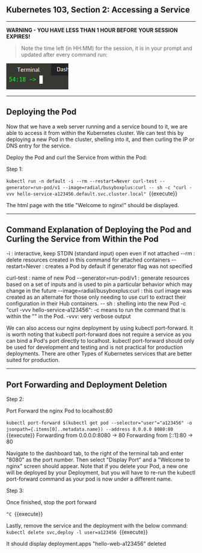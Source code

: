 ## Kubernetes 103, Section 2: Accessing a Service
---

**WARNING - YOU HAVE LESS THAN 1 HOUR BEFORE YOUR SESSION EXPIRES!**

>Note the time left (in HH:MM) for the session, it is in your prompt and updated after every command run:

![Terminal Time Remaining](./assets/term-expire.png)

---

## Deploying the Pod 

Now that we have a web server running and a service bound to it, we are able to access it from within the Kubernetes cluster. We can test this by deploying a new Pod in the cluster, shelling into it, and then curling the IP or DNS entry for the service.


Deploy the Pod and curl the Service from within the Pod:

Step 1: 

`kubectl run -n default -i --rm --restart=Never curl-test --generator=run-pod/v1 --image=radial/busyboxplus:curl -- sh -c "curl -vvv hello-service-a123456.default.svc.cluster.local"
`{{execute}}

The html page with the title "Welcome to nginx!" should be displayed. 

---

## Command Explanation of Deploying the Pod and Curling the Service from Within the Pod

-i : interactive, keep STDIN (standard input) open even if not attached
--rm : delete resources created in this command for attached containers
--restart=Never : creates a Pod by default if generator flag was not specified

curl-test : name of new Pod
--generator=run-pod/v1 : generate resources based on a set of inputs and is used to pin a particular behavior which may change in the future
--image=radial/busyboxplus:curl : this curl image was created as an alternate for those only needing to use curl to extract their configuration in their Hub containers.
-- sh : shelling into the new Pod
-c "curl -vvv hello-service-a123456": -c means to run the command that is within the "" in the Pod.
-vvv: very verbose output

We can also access our nginx deployment by using kubectl port-forward. It is worth noting that kubectl port-forward does not require a service as you can bind a Pod's port directly to localhost. kubectl port-forward should only be used for development and testing and is not practical for production deployments. There are other Types of Kubernetes services that are better suited for production.

---

## Port Forwarding and Deployment Deletion

Step 2:

Port Forward the nginx Pod to localhost:80

`kubectl port-forward $(kubectl get pod --selector="user"="a123456" -o jsonpath={.items[0]..metadata.name}) --address 0.0.0.0 8080:80
`{{execute}}
Forwarding from 0.0.0.0:8080 -> 80 Forwarding from [::1]:80 -> 80

Navigate to the dashboard tab, to the right of the terminal tab and enter "8080" as the port number. Then select "Display Port" and a "Welcome to nginx" screen should appear. Note that if you delete your Pod, a new one will be deployed by your Deployment, but you will have to re-run the kubectl port-forward command as your pod is now under a different name. 


Step 3:

Once finished, stop the port forward 

`^C
`{{execute}}


Lastly, remove the service and the deployment with the below command:
`kubectl delete svc,deploy -l user=a123456
`{{execute}}

It should display deployment.apps "hello-web-a123456" deleted
